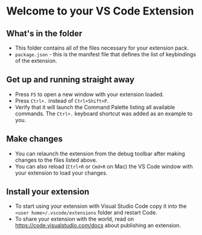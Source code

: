 # Welcome to your VS Code Extension

## What's in the folder

* This folder contains all of the files necessary for your extension pack.
* `package.json` - this is the manifest file that defines the list of keybindings of the extension.

## Get up and running straight away

* Press `F5` to open a new window with your extension loaded.
* Press `Ctrl+.` instead of `Ctrl+Shift+P`.
* Verify that it will launch the Command Palette listing all available commands. The `Ctrl+.` keyboard shortcut was added as an example to you.

## Make changes

* You can relaunch the extension from the debug toolbar after making changes to the files listed above.
* You can also reload (`Ctrl+R` or `Cmd+R` on Mac) the VS Code window with your extension to load your changes.

## Install your extension

* To start using your extension with Visual Studio Code copy it into the `<user home>/.vscode/extensions` folder and restart Code.
* To share your extension with the world, read on https://code.visualstudio.com/docs about publishing an extension.
